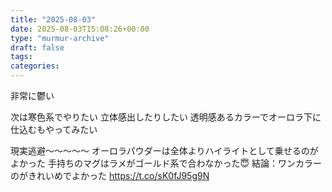 ```yaml
---
title: "2025-08-03"
date: 2025-08-03T15:08:26+00:00
type: "murmur-archive"
draft: false
tags: 
categories: 
---
```



非常に鬱い


次は寒色系でやりたい
立体感出したりしたい
透明感あるカラーでオーロラ下に仕込むもやってみたい


現実逃避〜〜〜〜〜
オーロラパウダーは全体よりハイライトとして乗せるのがよかった
手持ちのマグはラメがゴールド系で合わなかった😇
結論：ワンカラーのがきれいめでよかった https://t.co/sK0fJ95g9N
